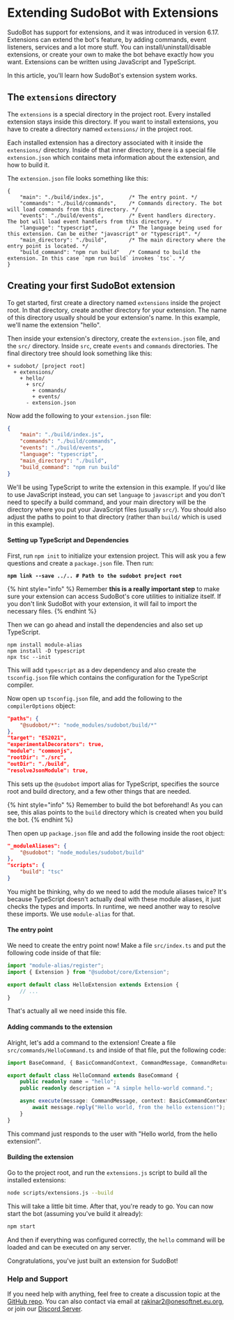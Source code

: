# Extending SudoBot with Extensions

SudoBot has support for extensions, and it was introduced in version 6.17. Extensions can extend the bot's feature, by adding commands, event listeners, services and a lot more stuff. You can install/uninstall/disable extensions, or create your own to make the bot behave exactly how you want. Extensions can be written using JavaScript and TypeScript.

In this article, you'll learn how SudoBot's extension system works.

## The `extensions` directory

The `extensions` is a special directory in the project root. Every installed extension stays inside this directory. If you want to install extensions, you have to create a directory named `extensions/` in the project root.

Each installed extension has a directory associated with it inside the `extensions/` directory. Inside of that inner directory, there is a special file `extension.json` which contains meta information about the extension, and how to build it.

The `extension.json` file looks something like this:

```json5
{
    "main": "./build/index.js",        /* The entry point. */
    "commands": "./build/commands",    /* Commands directory. The bot will load commands from this directory. */
    "events": "./build/events",        /* Event handlers directory. The bot will load event handlers from this directory. */
    "language": "typescript",          /* The language being used for this extension. Can be either "javascript" or "typescript". */
    "main_directory": "./build",       /* The main directory where the entry point is located. */
    "build_command": "npm run build"   /* Command to build the extension. In this case `npm run build` invokes `tsc`. */
}
```

## Creating your first SudoBot extension

To get started, first create a directory named `extensions` inside the project root. In that directory, create another directory for your extension. The name of this directory usually should be your extension's name. In this example, we'll name the extension "hello".

Then inside your extension's directory, create the `extension.json` file, and the `src/` directory. Inside `src`, create `events` and `commands` directories. The final directory tree should look something like this:

```
+ sudobot/ [project root]
  + extensions/
    + hello/
      + src/
        + commands/
        + events/
      - extension.json
```

Now add the following to your `extension.json` file:

```json
{
    "main": "./build/index.js",        
    "commands": "./build/commands",    
    "events": "./build/events",        
    "language": "typescript",          
    "main_directory": "./build",       
    "build_command": "npm run build"
}
```

We'll be using TypeScript to write the extension in this example. If you'd like to use JavaScript instead, you can set `language` to `javascript` and you don't need to specify a build command, and your main directory will be the directory where you put your JavaScript files (usually `src/`). You should also adjust the paths to point to that directory (rather than `build/` which is used in this example).

#### Setting up TypeScript and Dependencies

First, run `npm init` to initialize your extension project. This will ask you a few questions and create a `package.json` file. Then run:

<pre class="language-sh"><code class="lang-sh"><strong>npm link --save ../.. # Path to the sudobot project root
</strong></code></pre>

{% hint style="info" %}
Remember **this is a really important step** to make sure your extension can access SudoBot's core utilities to initialize itself. If you don't link SudoBot with your extension, it will fail to import the necessary files.
{% endhint %}

Then we can go ahead and install the dependencies and also set up TypeScript.

```shell
npm install module-alias
npm install -D typescript
npx tsc --init
```

This will add `typescript` as a dev dependency and also create the `tsconfig.json` file which contains the configuration for the TypeScript compiler.

Now open up `tsconfig.json` file, and add the following to the `compilerOptions` object:

```json
"paths": {
    "@sudobot/*": "node_modules/sudobot/build/*"
},
"target": "ES2021",
"experimentalDecorators": true,
"module": "commonjs",
"rootDir": "./src",
"outDir": "./build",
"resolveJsonModule": true,
```

This sets up the `@sudobot` import alias for TypeScript, specifies the source root and build directory, and a few other things that are needed.

{% hint style="info" %}
Remember to build the bot beforehand! As you can see, this alias points to the `build` directory which is created when you build the bot.
{% endhint %}

Then open up `package.json` file and add the following inside the root object:

```json
"_moduleAliases": {
    "@sudobot": "node_modules/sudobot/build"
},
"scripts": {
    "build": "tsc"
}
```

You might be thinking, why do we need to add the module aliases twice? It's because TypeScript doesn't actually deal with these module aliases, it just checks the types and imports. In runtime, we need another way to resolve these imports. We use `module-alias` for that.

#### The entry point

We need to create the entry point now! Make a file `src/index.ts` and put the following code inside of that file:

```typescript
import "module-alias/register";
import { Extension } from "@sudobot/core/Extension";

export default class HelloExtension extends Extension {
    // ...
}
```

That's actually all we need inside this file.

#### Adding commands to the extension

Alright, let's add a command to the extension! Create a file `src/commands/HelloCommand.ts` and inside of that file, put the following code:

```typescript
import BaseCommand, { BasicCommandContext, CommandMessage, CommandReturn } from "@sudobot/core/Command";

export default class HelloCommand extends BaseCommand {
    public readonly name = "hello";
    public readonly description = "A simple hello-world command.";

    async execute(message: CommandMessage, context: BasicCommandContext) {
        await message.reply("Hello world, from the hello extension!");
    }
}
```

This command just responds to the user with "Hello world, from the hello extension!".

#### Building the extension

Go to the project root, and run the `extensions.js` script to build all the installed extensions:

```bash
node scripts/extensions.js --build
```

This will take a little bit time. After that, you're ready to go. You can now start the bot (assuming you've build it already):

```bash
npm start
```

And then if everything was configured correctly, the `hello` command will be loaded and can be executed on any server.

Congratulations, you've just built an extension for SudoBot!

### Help and Support

If you need help with anything, feel free to create a discussion topic at the [GitHub repo](https://github.com/onesoft-sudo/sudobot). You can also contact via email at [rakinar2@onesoftnet.eu.org](mailto:rakinar2@onesoftnet.eu.org), or join our [Discord Server](https://discord.gg/892GWhTzgs).
